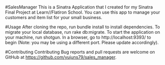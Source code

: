 #SalesManager
This is a Sinatra Application that I created for my Sinatra Final Project at Learn//Flatiron School. You can use this app to manage your customers and item list for your small business.

#Usage
After cloning the repo, run bundle install to install dependencies. To migrate your local database, run rake db:migrate. To start the application on your machine, run shotgun. In a browser, go to http://localhost:9393/ to begin (Note: you may be using a different port. Please update accordingly).

#Contributing
Contributing Bug reports and pull requests are welcome on GitHub at https://github.com/yujuns79/sales_manager.
